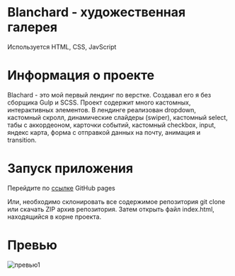  # Blanchard - художественная галерея
 
 Используется HTML, CSS, JavScript

# Информация о проекте
Blachard - это мой первый лендинг по верстке. Создавал его я без сборщика Gulp и SCSS. Проект содержит много кастомных, интерактивных элементов. В лендинге реализован dropdown, кастомный скролл, динамические слайдеры (swiper), кастомный select, табы с аккордеоном, карточки событий, кастомный checkbox, input, яндекс карта, форма с отправкой данных на почту, анимация и transition.

# Запуск приложения
Перейдите по [ссылке](https://vanxelsing123.github.io/training-blanchard/) GitHub pages

Или, необходимо склонировать все содержимое репозитория git clone  или скачать ZIP архив репозитория. Затем открыть файл index.html, находящийся в корне проекта.

# Превью
![превью1](https://github.com/Vanxelsing123/training-blanchard/assets/135120438/0efa1dfb-0dc9-4962-8937-4196745a7b25)
